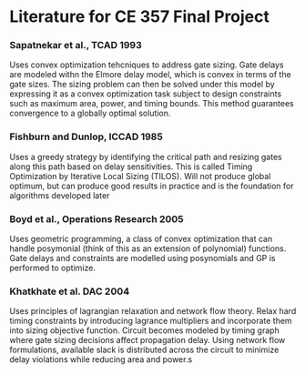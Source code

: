 # Literature for CE 357 Final Project

### Sapatnekar et al., TCAD 1993
Uses convex optimization tehcniques to address gate sizing. Gate delays are modeled withn the Elmore delay model, which is convex in terms of the gate sizes. The sizing problem can then be solved under this model by expressing it as a convex optimization task subject to design constraints such as maximum area, power, and timing bounds. This method guarantees convergence to a globally optimal solution.

### Fishburn and Dunlop, ICCAD 1985
Uses a greedy strategy by identifying the critical path and resizing gates along this path based on delay sensitivities. This is called Timing Optimization by Iterative Local Sizing (TILOS). Will not produce global optimum, but can produce good results in practice and is the foundation for algorithms developed later

### Boyd et al., Operations Research 2005
Uses geometric programming, a class of convex optimization that can handle posymonial (think of this as an extension of polynomial) functions. Gate delays and constraints are modelled using posynomials and GP is performed to optimize. 

### Khatkhate et al. DAC 2004
Uses principles of lagrangian relaxation and network flow theory. Relax hard timing constraints by introducing lagrance multipliers and incorporate them into sizing objective function. Circuit becomes modeled by timing graph where gate sizing decisions affect propagation delay. Using network flow formulations, available slack is distributed across the circuit to minimize delay violations while reducing area and power.s